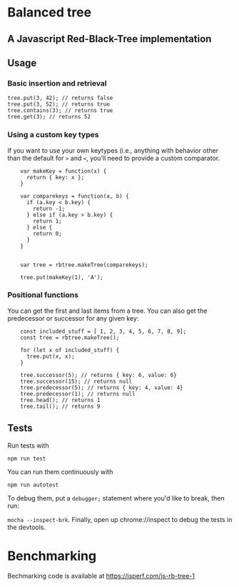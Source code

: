 
# Balanced tree

## A Javascript Red-Black-Tree implementation

## Usage

### Basic insertion and retrieval

```var tree = rbtree.makeTree();
tree.put(3, 42); // returns false
tree.put(3, 52); // returns true
tree.contains(3); // returns true
tree.get(3); // returns 52
```

### Using a custom key types 

If you want to use your own keytypes (i.e., anything with behavior other than the default for `>` and `<`, you'll need to provide a custom comparator. 

```
    var makeKey = function(x) {
      return { key: x };
    }

    var comparekeys = function(a, b) {
      if (a.key < b.key) {
        return -1;
      } else if (a.key > b.key) {
        return 1;
      } else {
        return 0;
      }
    }


    var tree = rbtree.makeTree(comparekeys);
    
    tree.put(makeKey(1), 'A'); 
```

### Positional functions

You can get the first and last items from a tree. You can also get the predecessor or successor for any given key: 

```
    const included_stuff = [ 1, 2, 3, 4, 5, 6, 7, 8, 9];
    const tree = rbtree.makeTree();

    for (let x of included_stuff) {
      tree.put(x, x);
    }
    
    tree.successor(5); // returns { key: 6, value: 6}
    tree.successor(15); // returns null
    tree.predecessor(5); // returns { key: 4, value: 4}
    tree.predecessor(1); // returns null
    tree.head(); // returns 1
    tree.tail(); // returns 9
```

## Tests

Run tests with 

`npm run test`

You can run them continuously with 

`npm run autotest`

To debug them, put a `debugger;` statement where you'd like to break, then run:


`mocha --inspect-brk`. Finally, open up chrome://inspect to debug the tests in the devtools. 


# Benchmarking

Bechmarking code is available at
https://jsperf.com/js-rb-tree-1
